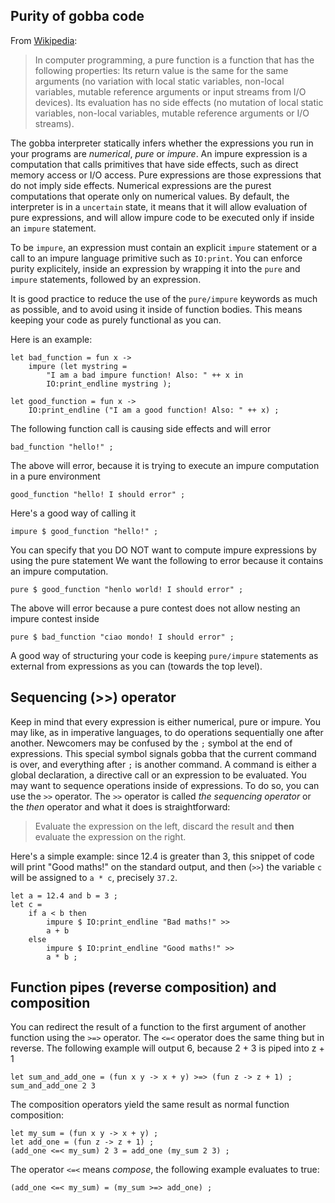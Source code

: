 ## Purity of gobba code
From [Wikipedia](https://en.wikipedia.org/wiki/Pure_function):

> In computer programming, a pure function is a function that has the following properties:
> Its return value is the same for the same arguments (no variation with local
> static variables, non-local variables, mutable reference arguments or input
> streams from I/O devices). Its evaluation has no side effects (no mutation of
> local static variables, non-local variables, mutable reference arguments or I/O
> streams).


The gobba interpreter statically infers whether the expressions you run in your
programs are *numerical*, *pure* or *impure*. An impure expression is a
computation that calls primitives that have side effects, such as direct memory
access or I/O access. Pure expressions are those expressions that do not imply
side effects. Numerical expressions are the purest computations that operate
only on numerical values. By default, the interpreter is in a `uncertain` state,
it means that it will allow evaluation of pure expressions, and will allow
impure code to be executed only if inside an `impure` statement.


To be `impure`, an expression must contain an explicit `impure` statement or a
call to an impure language primitive such as `IO:print`. You can enforce purity
explicitely, inside an expression by wrapping it into the `pure` and `impure`
statements, followed by an expression.

It is good practice to reduce the use of the `pure/impure` keywords as much as
possible, and to avoid using it inside of function bodies. This means keeping
your code as purely functional as you can.

Here is an example:
```gobba
let bad_function = fun x ->
    impure (let mystring =
        "I am a bad impure function! Also: " ++ x in
        IO:print_endline mystring );

let good_function = fun x ->
    IO:print_endline ("I am a good function! Also: " ++ x) ;
```

The following function call is causing side effects and will error
```gobba
bad_function "hello!" ;
```

The above will error, because it is trying to execute
an impure computation in a pure environment
```gobba
good_function "hello! I should error" ;
```

Here's a good way of calling it
```gobba
impure $ good_function "hello!" ;
```

You can specify that you DO NOT want to compute impure
expressions by using the pure statement
We want the following to error because it contains an impure computation.
```gobba
pure $ good_function "henlo world! I should error" ;
```

The above will error because a pure contest
does not allow nesting an impure contest inside
```gobba
pure $ bad_function "ciao mondo! I should error" ;
```

A good way of structuring your code is keeping `pure/impure` statements as
external from expressions as you can (towards the top level).

## Sequencing (>>) operator
Keep in mind that every expression is either numerical, pure or impure.
You may like, as in imperative languages, to do operations sequentially one after another.
Newcomers may be confused by the `;` symbol at the end of expressions. This special symbol signals gobba that the current command is over, and everything after `;` is another command.
A command is either a global declaration, a directive call or an expression to be evaluated.
You may want to sequence operations inside of expressions. To do so, you can use the `>>` operator.
The `>>` operator is called *the sequencing operator* or the *then* operator and what it does is straightforward:
> Evaluate the expression on the left, discard the result and **then** evaluate the expression on the right.

Here's a simple example: since 12.4 is greater than 3, this snippet of code will
print "Good maths!" on the standard output, and then (`>>`) the variable `c`
will be assigned to `a * c`, precisely `37.2`.

```gobba
let a = 12.4 and b = 3 ;
let c =
    if a < b then
        impure $ IO:print_endline "Bad maths!" >>
        a + b
    else
        impure $ IO:print_endline "Good maths!" >>
        a * b ;
```


## Function pipes (reverse composition) and composition
You can redirect the result of a function to the first argument of another
function using the `>=>` operator. The `<=<` operator does the same thing but in reverse.
The following example will output 6, because 2 + 3 is piped into z + 1
```gobba
let sum_and_add_one = (fun x y -> x + y) >=> (fun z -> z + 1) ;
sum_and_add_one 2 3
```

The composition operators yield the same result as normal function composition:
```gobba
let my_sum = (fun x y -> x + y) ;
let add_one = (fun z -> z + 1) ;
(add_one <=< my_sum) 2 3 = add_one (my_sum 2 3) ;
```

The operator `<=<` means *compose*, the following example evaluates to true:
```gobba
(add_one <=< my_sum) = (my_sum >=> add_one) ;
```
